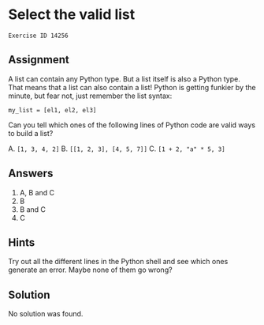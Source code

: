 
#  Select the valid list

```
Exercise ID 14256
```

##  Assignment 

A list can contain any Python type. But a list itself is also a Python type. That means that a list can also contain a list! Python is getting funkier by the minute, but fear not, just remember the list syntax:

```
my_list = [el1, el2, el3]

```

Can you tell which ones of the following lines of Python code are valid ways to build a list?

A. `[1, 3, 4, 2]`
B. `[[1, 2, 3], [4, 5, 7]]`
C. `[1 + 2, "a" * 5, 3]`

##  Answers 
1. A, B and C
1. B
1. B and C
1. C


##  Hints 

Try out all the different lines in the Python shell and see which ones generate an error. Maybe none of them go wrong?



##  Solution 

No solution was found.


